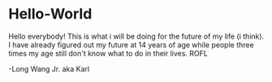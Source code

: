 # Hello-World

Hello everybody! This is what i will be doing for the future of my life (i think). I have already figured out my future at 14 years of age while people three times my age still don't know what to do in their lives. ROFL

-Long Wang Jr. aka Karl
